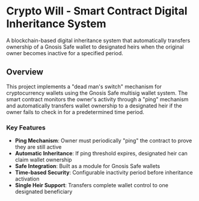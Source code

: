 # Crypto Will - Smart Contract Digital Inheritance System

A blockchain-based digital inheritance system that automatically transfers ownership of a Gnosis Safe wallet to designated heirs when the original owner becomes inactive for a specified period.

## Overview

This project implements a "dead man's switch" mechanism for cryptocurrency wallets using the Gnosis Safe multisig wallet system. The smart contract monitors the owner's activity through a "ping" mechanism and automatically transfers wallet ownership to a designated heir if the owner fails to check in for a predetermined time period.

### Key Features

- **Ping Mechanism**: Owner must periodically "ping" the contract to prove they are still active
- **Automatic Inheritance**: If ping threshold expires, designated heir can claim wallet ownership
- **Safe Integration**: Built as a module for Gnosis Safe wallets
- **Time-based Security**: Configurable inactivity period before inheritance activation
- **Single Heir Support**: Transfers complete wallet control to one designated beneficiary
